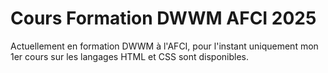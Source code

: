 # Cours Formation DWWM AFCI 2025

Actuellement en formation DWWM à l'AFCI, pour l'instant uniquement mon 1er cours sur les langages HTML et CSS sont disponibles.
